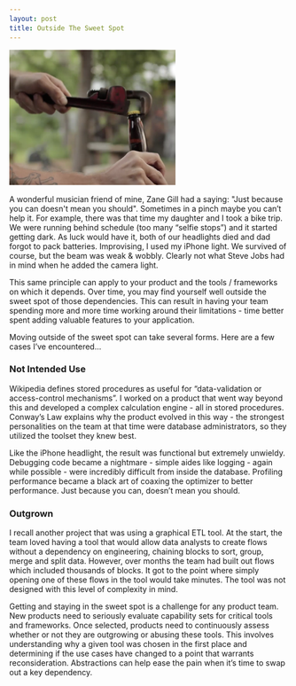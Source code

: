 ```yaml
---
layout: post
title: Outside The Sweet Spot
---
```


<img src="/images/sweet-spot.png" alt="band" width="300"/>

A wonderful musician friend of mine, Zane Gill had a saying: "Just because you can doesn't mean you should".  Sometimes in a pinch maybe you can’t help it.  For example, there was that time my daughter and I took a bike trip.  We were running behind schedule (too many “selfie stops”) and it started getting dark.  As luck would have it, both of our headlights died and dad forgot to pack batteries.  Improvising, I used my iPhone light.  We survived of course, but the beam was weak & wobbly.  Clearly not what Steve Jobs had in mind when he added the camera light.

This same principle can apply to your product and the tools / frameworks on which it depends.  Over time, you may find yourself well outside the sweet spot of those dependencies.  This can result in having your team spending more and more time working around their limitations - time better spent adding valuable features to your application.

Moving outside of the sweet spot can take several forms.  Here are a few cases I’ve encountered...

### Not Intended Use

Wikipedia defines stored procedures as useful for “data-validation or access-control mechanisms”.  I worked on a product that went way beyond this and developed a complex calculation engine - all in stored procedures.  Conway’s Law explains why the product evolved in this way - the strongest personalities on the team at that time were database administrators, so they utilized the toolset they knew best.

Like the iPhone headlight, the result was functional but extremely unwieldy.   Debugging code became a nightmare - simple aides like logging - again while possible - were incredibly difficult from inside the database.  Profiling performance became a black art of coaxing the optimizer to better performance.  Just because you can, doesn’t mean you should.

### Outgrown

I recall another project that was using a graphical ETL tool.  At the start, the team loved having a tool that would allow data analysts to create flows without a dependency on engineering, chaining blocks to sort, group, merge and split data.  However, over months the team had built out flows which included thousands of blocks.  It got to the point where simply opening one of these flows in the tool would take minutes.  The tool was not designed with this level of complexity in mind.

Getting and staying in the sweet spot is a challenge for any product team.  New products need to seriously evaluate capability sets for critical tools and frameworks. Once selected, products need to continuously assess whether or not they are outgrowing or abusing these tools. This involves understanding why a given tool was chosen in the first place and determining if the use cases have changed to a point that warrants reconsideration. Abstractions can help ease the pain when it’s time to swap out a key dependency. 
